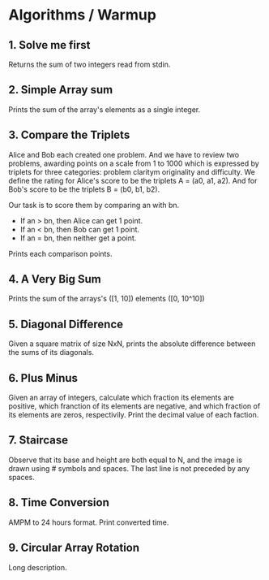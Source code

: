 # Algorithms / Warmup

## 1. Solve me first
Returns the sum of two integers read from stdin.

## 2. Simple Array sum
Prints the sum of the array's elements as a single integer.

## 3. Compare the Triplets
Alice and Bob each created one problem. And we have to review two problems, awarding points on a scale from 1 to 1000 which is expressed by triplets for three categories: problem claritym originality and difficulty.
We define the rating for Alice's score to be the triplets A = (a0, a1, a2). And for Bob's score to be the triplets B = (b0, b1, b2).

Our task is to score them by comparing an with bn.
- If an > bn, then Alice can get 1 point.
- If an < bn, then Bob can get 1 point.
- If an = bn, then neither get a point.

Prints each comparison points.

## 4. A Very Big Sum
Prints the sum of the arrays's ([1, 10]) elements ([0, 10^10])

## 5. Diagonal Difference
Given a square matrix of size NxN, prints the absolute difference between the sums of its diagonals.

## 6. Plus Minus
Given an array of integers, calculate which fraction its elements are positive, which franction of its elements are negative, and which fraction of its elements are zeros, respectivily.
Print the decimal value of each faction.

## 7. Staircase
Observe that its base and height are both equal to N, and the image is drawn using # symbols and spaces. The last line is not preceded by any spaces.

## 8. Time Conversion
AMPM to 24 hours format. Print converted time.

## 9. Circular Array Rotation
Long description.
